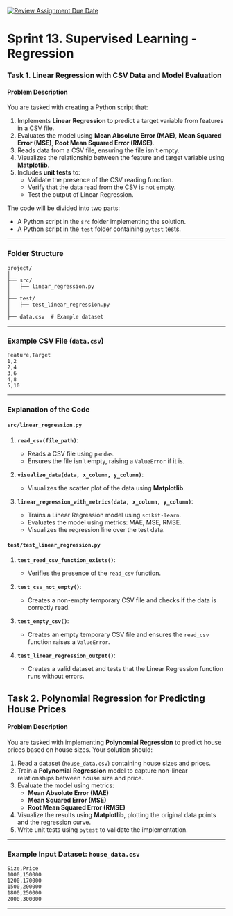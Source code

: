 [![Review Assignment Due Date](https://classroom.github.com/assets/deadline-readme-button-22041afd0340ce965d47ae6ef1cefeee28c7c493a6346c4f15d667ab976d596c.svg)](https://classroom.github.com/a/AFaM_unx)
# Sprint 13. Supervised Learning - Regression

### Task 1. Linear Regression with CSV Data and Model Evaluation

#### **Problem Description**

You are tasked with creating a Python script that:
1. Implements **Linear Regression** to predict a target variable from features in a CSV file.
2. Evaluates the model using **Mean Absolute Error (MAE)**, **Mean Squared Error (MSE)**, **Root Mean Squared Error (RMSE)**.
3. Reads data from a CSV file, ensuring the file isn't empty.
4. Visualizes the relationship between the feature and target variable using **Matplotlib**.
5. Includes **unit tests** to:
   - Validate the presence of the CSV reading function.
   - Verify that the data read from the CSV is not empty.
   - Test the output of Linear Regression.

The code will be divided into two parts:
- A Python script in the `src` folder implementing the solution.
- A Python script in the `test` folder containing `pytest` tests.

---

### Folder Structure
```
project/
│
├── src/
│   ├── linear_regression.py
│
├── test/
│   ├── test_linear_regression.py
│
├── data.csv  # Example dataset
```

---

### Example CSV File (`data.csv`)
```csv
Feature,Target
1,2
2,4
3,6
4,8
5,10
```


---

### Explanation of the Code

#### **`src/linear_regression.py`**
1. **`read_csv(file_path)`**:
   - Reads a CSV file using `pandas`.
   - Ensures the file isn't empty, raising a `ValueError` if it is.

2. **`visualize_data(data, x_column, y_column)`**:
   - Visualizes the scatter plot of the data using **Matplotlib**.

3. **`linear_regression_with_metrics(data, x_column, y_column)`**:
   - Trains a Linear Regression model using `scikit-learn`.
   - Evaluates the model using metrics: MAE, MSE, RMSE.
   - Visualizes the regression line over the test data.

#### **`test/test_linear_regression.py`**
1. **`test_read_csv_function_exists()`**:
   - Verifies the presence of the `read_csv` function.

2. **`test_csv_not_empty()`**:
   - Creates a non-empty temporary CSV file and checks if the data is correctly read.

3. **`test_empty_csv()`**:
   - Creates an empty temporary CSV file and ensures the `read_csv` function raises a `ValueError`.

4. **`test_linear_regression_output()`**:
   - Creates a valid dataset and tests that the Linear Regression function runs without errors.


## Task 2. Polynomial Regression for Predicting House Prices

#### **Problem Description**
You are tasked with implementing **Polynomial Regression** to predict house prices based on house sizes. Your solution should:  
1. Read a dataset (`house_data.csv`) containing house sizes and prices.  
2. Train a **Polynomial Regression** model to capture non-linear relationships between house size and price.  
3. Evaluate the model using metrics:  
   - **Mean Absolute Error (MAE)**  
   - **Mean Squared Error (MSE)**  
   - **Root Mean Squared Error (RMSE)**  
4. Visualize the results using **Matplotlib**, plotting the original data points and the regression curve.  
5. Write unit tests using `pytest` to validate the implementation.

---

### **Example Input Dataset**: `house_data.csv`
```csv
Size,Price
1000,150000
1200,170000
1500,200000
1800,250000
2000,300000
```
---

